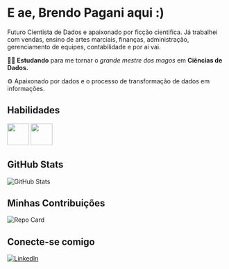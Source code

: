 # E ae, Brendo Pagani aqui :)

Futuro Cientista de Dados e apaixonado por ficção cientifica. Já trabalhei com vendas, ensino de artes marciais, finanças, administração, gerenciamento de equipes, contabilidade e por ai vai.

🧙‍♂️ **Estudando** para me tornar o *grande mestre dos magos* em **Ciências de Dados.**

⚙️ Apaixonado por dados e o processo de transformação de dados em informações.


## Habilidades
<img widht='50' height='50' src="https://cdn.jsdelivr.net/gh/devicons/devicon@latest/icons/python/python-original-wordmark.svg" />   <img widht='50' height='50' src="https://cdn.jsdelivr.net/gh/devicons/devicon@latest/icons/mysql/mysql-original-wordmark.svg" />              
          
## GitHub Stats
![GitHub Stats](https://github-readme-stats.vercel.app/api?username=brendopagani&theme=transparent&bg_color=171515&border_color=301DC&show_icons=true&icon_color=30A3DC&title_color=E94D5F&text_color=FFF&hide_title=true&hide=stars)

## Minhas Contribuições
![Repo Card](https://github-readme-stats.vercel.app/api/pin/?username=brendopagani&repo=dio-lab-open-source&bg_color=171515&border_color=301DC&show_icons=true&icon_color=30A3DC&title_color=FFF&text_color=FFF)



## Conecte-se comigo
[![LinkedIn](https://img.shields.io/badge/LinkedIn-0077B5?style=for-the-badge&logo=linkedin&logoColor=white)](https://www.linkedin.com/in/brendopagani/)

